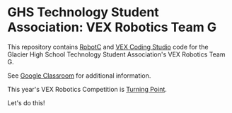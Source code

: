 # GHS Technology Student Association: VEX Robotics Team G

This repository contains [RobotC](http://www.robotc.net) and [VEX Coding Studio](https://www.vexrobotics.com/vexedr/products/programming) code for the Glacier High School Technology Student Association's VEX Robotics Team G.

See [Google Classroom](https://classroom.google.com) for additional information.

This year's VEX Robotics Competition is [Turning Point](https://www.vexrobotics.com/vexedr/competition/vrc-current-game).

Let's do this!
